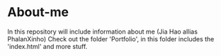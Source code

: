 # About-me
In this repository will include information about me (Jia Hao allias PhalanXinho) 
Check out the folder 'Portfolio', in this folder includes the 'index.html' and more stuff.
